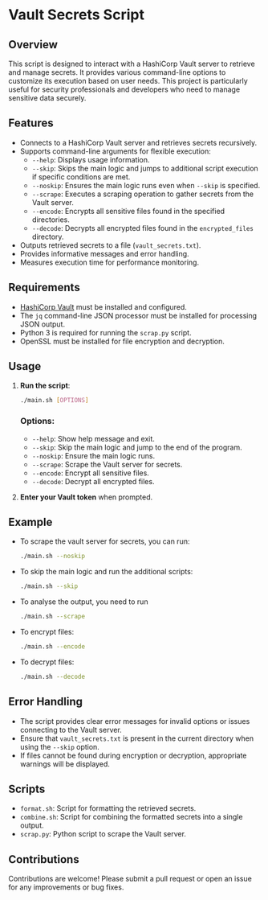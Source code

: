 # Vault Secrets Script

## Overview

This script is designed to interact with a HashiCorp Vault server to retrieve and manage secrets. It provides various command-line options to customize its execution based on user needs. This project is particularly useful for security professionals and developers who need to manage sensitive data securely.

## Features

- Connects to a HashiCorp Vault server and retrieves secrets recursively.
- Supports command-line arguments for flexible execution:
  - `--help`: Displays usage information.
  - `--skip`: Skips the main logic and jumps to additional script execution if specific conditions are met.
  - `--noskip`: Ensures the main logic runs even when `--skip` is specified.
  - `--scrape`: Executes a scraping operation to gather secrets from the Vault server.
  - `--encode`: Encrypts all sensitive files found in the specified directories.
  - `--decode`: Decrypts all encrypted files found in the `encrypted_files` directory.
- Outputs retrieved secrets to a file (`vault_secrets.txt`).
- Provides informative messages and error handling.
- Measures execution time for performance monitoring.

## Requirements

- [HashiCorp Vault](https://www.vaultproject.io/) must be installed and configured.
- The `jq` command-line JSON processor must be installed for processing JSON output.
- Python 3 is required for running the `scrap.py` script.
- OpenSSL must be installed for file encryption and decryption.

## Usage

1. **Run the script**:

   ```bash
   ./main.sh [OPTIONS]
   ```

   ### Options:

   - `--help`: Show help message and exit.
   - `--skip`: Skip the main logic and jump to the end of the program.
   - `--noskip`: Ensure the main logic runs.
   - `--scrape`: Scrape the Vault server for secrets.
   - `--encode`: Encrypt all sensitive files.
   - `--decode`: Decrypt all encrypted files.

2. **Enter your Vault token** when prompted.

## Example

- To scrape the vault server for secrets, you can run:

  ```bash
  ./main.sh --noskip
  ```

- To skip the main logic and run the additional scripts:

  ```bash
  ./main.sh --skip
  ```

- To analyse the output, you need to run 

  ```bash
  ./main.sh --scrape
  ```

- To encrypt files:

  ```bash
  ./main.sh --encode
  ```

- To decrypt files:

  ```bash
  ./main.sh --decode
  ```

## Error Handling

- The script provides clear error messages for invalid options or issues connecting to the Vault server.
- Ensure that `vault_secrets.txt` is present in the current directory when using the `--skip` option.
- If files cannot be found during encryption or decryption, appropriate warnings will be displayed.

## Scripts

- `format.sh`: Script for formatting the retrieved secrets.
- `combine.sh`: Script for combining the formatted secrets into a single output.
- `scrap.py`: Python script to scrape the Vault server.

## Contributions

Contributions are welcome! Please submit a pull request or open an issue for any improvements or bug fixes.
